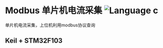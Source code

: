# Modbus 单片机电流采集  ![Language c](https://img.shields.io/badge/language-c-blue.svg?style=flat-square)

单片机电流采集，上位机利用modbus协议查询

## Keil + STM32F103
